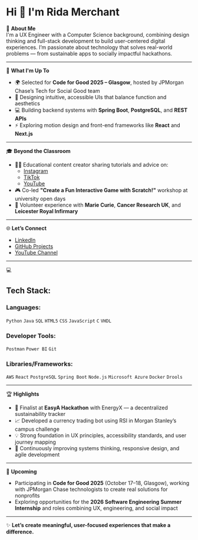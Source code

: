 # Hi 👋 I'm Rida Merchant

💫 **About Me**  
I'm a UX Engineer with a Computer Science background, combining design thinking and full-stack development to build user-centered digital experiences. I’m passionate about technology that solves real-world problems — from sustainable apps to socially impactful hackathons.

---

🚀 **What I'm Up To**
- 🌍 Selected for **Code for Good 2025 – Glasgow**, hosted by JPMorgan Chase’s Tech for Social Good team
- 🎨 Designing intuitive, accessible UIs that balance function and aesthetics
- 💻 Building backend systems with **Spring Boot**, **PostgreSQL**, and **REST APIs**
- ⚡ Exploring motion design and front-end frameworks like **React** and **Next.js**

---

🎓 **Beyond the Classroom**  
- 🧑‍🏫 Educational content creator sharing tutorials and advice on:
  - [Instagram](#)
  - [TikTok](#)
  - [YouTube](#)
- 🎮 Co-led **"Create a Fun Interactive Game with Scratch!"** workshop at university open days
- 💛 Volunteer experience with **Marie Curie**, **Cancer Research UK**, and **Leicester Royal Infirmary**

---

🌐 **Let’s Connect**
- [LinkedIn](#)  
- [GitHub Projects](#)  
- [YouTube Channel](#)  

---

💻 

## Tech Stack:

### Languages:  
`Python` `Java` `SQL` `HTML5` `CSS` `JavaScript` `C` `VHDL`  

### Developer Tools:  
`Postman` `Power BI` `Git`  

### Libraries/Frameworks:  
`AWS` `React` `PostgreSQL` `Spring Boot` `Node.js` `Microsoft Azure` `Docker` `Drools`  

---

🏆 **Highlights**
- 🌱 Finalist at **EasyA Hackathon** with EnergyX — a decentralized sustainability tracker
- 📈 Developed a currency trading bot using RSI in Morgan Stanley’s campus challenge
- 💡 Strong foundation in UX principles, accessibility standards, and user journey mapping
- 🎯 Continuously improving systems thinking, responsive design, and agile development

---

📅 **Upcoming**
- Participating in **Code for Good 2025** (October 17–18, Glasgow), working with JPMorgan Chase technologists to create real solutions for nonprofits
- Exploring opportunities for the **2026 Software Engineering Summer Internship** and roles combining UX, engineering, and social impact

---

✨ **Let’s create meaningful, user-focused experiences that make a difference.**
